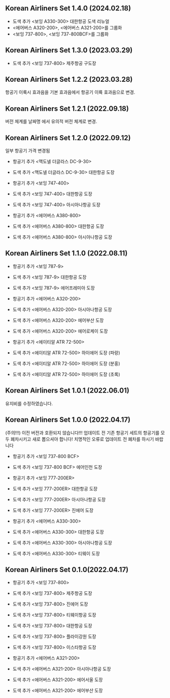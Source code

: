 Korean Airliners Set 1.4.0 (2024.02.18)
-----
* 도색 추가 <보잉 A330-300> 대한항공 도색 리뉴얼
* <에어버스 A320-200>, <에어버스 A321-200>를 그룹화
* <보잉 737-800>, <보잉 737-800BCF>를 그룹화

Korean Airliners Set 1.3.0 (2023.03.29)
-----
* 도색 추가 <보잉 737-800> 제주항공 구도장

Korean Airliners Set 1.2.2 (2023.03.28)
-----
항공기 이륙시 효과음을 기본 효과음에서 항공기 이륙 효과음으로 변경.

Korean Airliners Set 1.2.1 (2022.09.18)
-----
버전 체계를 날짜명 에서 유의적 버전 체계로 변경.

Korean Airliners Set 1.2.0 (2022.09.12)
-----
일부 항공기 가격 변경됨

* 항공기 추가 <맥도넬 더글라스 DC-9-30>
* 도색 추가 <맥도넬 더글라스 DC-9-30> 대한항공 도장

* 항공기 추가 <보잉 747-400>
* 도색 추가 <보잉 747-400> 대한항공 도장
* 도색 추가 <보잉 747-400> 아시아나항공 도장

* 항공기 추가 <에어버스 A380-800>
* 도색 추가 <에어버스 A380-800> 대한항공 도장
* 도색 추가 <에어버스 A380-800> 아시아나항공 도장

Korean Airliners Set 1.1.0 (2022.08.11)
-----
* 항공기 추가 <보잉 787-9>
* 도색 추가 <보잉 787-9> 대한항공 도장
* 도색 추가 <보잉 787-9> 에어프레미아 도장

* 항공기 추가 <에어버스 A320-200>
* 도색 추가 <에어버스 A320-200> 아시아나항공 도장
* 도색 추가 <에어버스 A320-200> 에어부산 도장
* 도색 추가 <에어버스 A320-200> 에어로케이 도장

* 항공기 추가 <에이티알 ATR 72-500>
* 도색 추가 <에이티알 ATR 72-500> 하이에어 도장 (파랑)
* 도색 추가 <에이티알 ATR 72-500> 하이에어 도장 (분홍)
* 도색 추가 <에이티알 ATR 72-500> 하이에어 도장 (초록)

Korean Airliners Set 1.0.1 (2022.06.01)
-----
유지비를 수정하였습니다.

Korean Airliners Set 1.0.0 (2022.04.17)
-----
(주의!!!) 이전 버전과 호환되지 않습니다!!!
업데이트 전 기존 항공기 세트의 항공기를 모두 폐차시키고 새로 뽑으셔야 합니다!
치명적인 오류로 업데이트 전 폐차를 하시기 바랍니다

* 항공기 추가 <보잉 737-800 BCF>
* 도색 추가 <보잉 737-800 BCF> 에어인천 도장

* 항공기 추가 <보잉 777-200ER>
* 도색 추가 <보잉 777-200ER> 대한항공 도장
* 도색 추가 <보잉 777-200ER> 아시아나항공 도장
* 도색 추가 <보잉 777-200ER> 진에어 도장

* 항공기 추가 <에어버스 A330-300>
* 도색 추가 <에어버스 A330-300> 대한항공 도장
* 도색 추가 <에어버스 A330-300> 아시아나항공 도장
* 도색 추가 <에어버스 A330-300> 티웨이 도장

Korean Airliners Set 0.1.0(2022.04.17)
-----
* 항공기 추가 <보잉 737-800>
* 도색 추가 <보잉 737-800> 제주항공 도장
* 도색 추가 <보잉 737-800> 진에어 도장
* 도색 추가 <보잉 737-800> 티웨이항공 도장
* 도색 추가 <보잉 737-800> 대한항공 도장
* 도색 추가 <보잉 737-800> 플라이강원 도장
* 도색 추가 <보잉 737-800> 이스타항공 도장

* 항공기 추가 <에어버스 A321-200>
* 도색 추가 <에어버스 A321-200> 아시아나항공 도장
* 도색 추가 <에어버스 A321-200> 에어서울 도장
* 도색 추가 <에어버스 A321-200> 에어부산 도장
